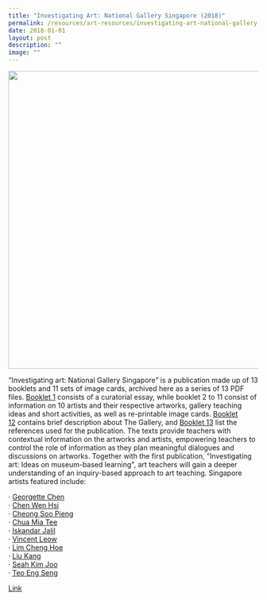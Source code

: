 ```yaml
---
title: "Investigating Art: National Gallery Singapore (2018)"
permalink: /resources/art-resources/investigating-art-national-gallery-singapore/
date: 2018-01-01
layout: post
description: ""
image: ""
---
```

<img src="/images/l1000234.png" 
         style="width:600px"
	/>


“Investigating art: National Gallery Singapore” is a publication made up of 13 booklets and 11 sets of image cards, archived here as a series of 13 PDF files. [Booklet 1](https://go.gov.sg/investigating-art-ngs-intro) consists of a curatorial essay, while booklet 2 to 11 consist of information on 10 artists and their respective artworks, gallery teaching ideas and short activities, as well as re-printable image cards. [Booklet 12](https://go.gov.sg/investigating-art-ngs-about) contains brief description about The Gallery, and [Booklet 13](https://go.gov.sg/investigating-art-ngs-ref) list the references used for the publication. The texts provide teachers with contextual information on the artworks and artists, empowering teachers to control the role of information as they plan meaningful dialogues and discussions on artworks. Together with the first publication, "Investigating art: Ideas on museum-based learning", art teachers will gain a deeper understanding of an inquiry-based approach to art teaching. Singapore artists featured include:   
  
· [Georgette Chen](https://go.gov.sg/investigating-art-ngs-georgettechen)   
· [Chen Wen Hsi](https://go.gov.sg/investigating-art-ngs-chenwenhsi)  
· [Cheong Soo Pieng](https://go.gov.sg/investigating-art-ngs-cheongsoopieng)  
· [Chua Mia Tee](https://go.gov.sg/investigating-art-ngs-chuamiatee)   
· [Iskandar Jalil](https://go.gov.sg/investigating-art-iskandarjalil)   
· [Vincent Leow](https://go.gov.sg/investigating-art-ngs-vincentleow)   
· [Lim Cheng Hoe](https://www.opal2.moe.edu.sg/app/ccpm/content/6704a90a-4a42-404c-8523-44eefc05da65)  
· [Liu Kang](https://go.gov.sg/investigating-art-ngs-liukang)  
· [Seah Kim Joo](https://go.gov.sg/investigating-art-ngs-seahkimjoo)  
· [Teo Eng Seng](https://go.gov.sg/investigating-art-ngs-teoengseng)

[Link](https://go.gov.sg/investigating-art-ngs-menu)